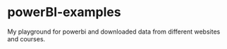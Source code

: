 # powerBI-examples
My playground for powerbi and downloaded data from different websites and courses.
